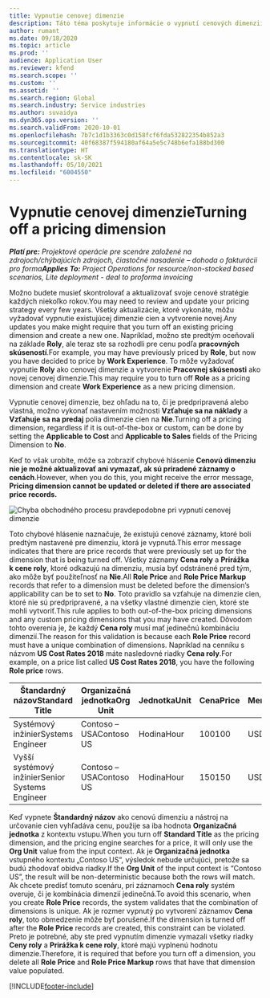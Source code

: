 ```yaml
---
title: Vypnutie cenovej dimenzie
description: Táto téma poskytuje informácie o vypnutí cenových dimenzií.
author: rumant
ms.date: 09/18/2020
ms.topic: article
ms.prod: ''
audience: Application User
ms.reviewer: kfend
ms.search.scope: ''
ms.custom: ''
ms.assetid: ''
ms.search.region: Global
ms.search.industry: Service industries
ms.author: suvaidya
ms.dyn365.ops.version: ''
ms.search.validFrom: 2020-10-01
ms.openlocfilehash: 7b7c1d1b3363c0d158fcf6fda532822354b852a3
ms.sourcegitcommit: 40f68387f594180af64a5e5c748b6efa188bd300
ms.translationtype: HT
ms.contentlocale: sk-SK
ms.lasthandoff: 05/10/2021
ms.locfileid: "6004550"
---
```

# <a name="turning-off-a-pricing-dimension"></a><span data-ttu-id="c5a15-103">Vypnutie cenovej dimenzie</span><span class="sxs-lookup"><span data-stu-id="c5a15-103">Turning off a pricing dimension</span></span>

<span data-ttu-id="c5a15-104">_**Platí pre:** Projektové operácie pre scenáre založené na zdrojoch/chýbajúcich zdrojoch, čiastočné nasadenie – dohoda o fakturácii pro forma_</span><span class="sxs-lookup"><span data-stu-id="c5a15-104">_**Applies To:** Project Operations for resource/non-stocked based scenarios, Lite deployment - deal to proforma invoicing_</span></span>

<span data-ttu-id="c5a15-105">Možno budete musieť skontrolovať a aktualizovať svoje cenové stratégie každých niekoľko rokov.</span><span class="sxs-lookup"><span data-stu-id="c5a15-105">You may need to review and update your pricing strategy every few years.</span></span> <span data-ttu-id="c5a15-106">Všetky aktualizácie, ktoré vykonáte, môžu vyžadovať vypnutie existujúcej dimenzie cien a vytvorenie novej.</span><span class="sxs-lookup"><span data-stu-id="c5a15-106">Any updates you make might require that you turn off an existing pricing dimension and create a new one.</span></span> <span data-ttu-id="c5a15-107">Napríklad, možno ste predtým oceňovali na základe **Roly**, ale teraz ste sa rozhodli pre cenu podľa **pracovných skúseností**.</span><span class="sxs-lookup"><span data-stu-id="c5a15-107">For example, you may have previously priced by **Role**, but now you have decided to price by **Work Experience**.</span></span> <span data-ttu-id="c5a15-108">To môže vyžadovať vypnutie **Roly** ako cenovej dimenzie a vytvorenie **Pracovnej skúsenosti** ako novej cenovej dimenzie.</span><span class="sxs-lookup"><span data-stu-id="c5a15-108">This may require you to turn off **Role** as a pricing dimension and create **Work Experience** as a new pricing dimension.</span></span> 

<span data-ttu-id="c5a15-109">Vypnutie cenovej dimenzie, bez ohľadu na to, či je predpripravená alebo vlastná, možno vykonať nastavením možnosti **Vzťahuje sa na náklady** a **Vzťahuje sa na predaj** polia dimenzie cien na **Nie**.</span><span class="sxs-lookup"><span data-stu-id="c5a15-109">Turning off a pricing dimension, regardless if it is out-of-the-box or custom, can be done by setting the **Applicable to Cost** and **Applicable to Sales** fields of the Pricing Dimension to **No**.</span></span>

<span data-ttu-id="c5a15-110">Keď to však urobíte, môže sa zobraziť chybové hlásenie **Cenovú dimenziu nie je možné aktualizovať ani vymazať, ak sú priradené záznamy o cenách**.</span><span class="sxs-lookup"><span data-stu-id="c5a15-110">However, when you do this, you might receive the error message, **Pricing dimension cannot be updated or deleted if there are associated price records.**</span></span>

![Chyba obchodného procesu pravdepodobne pri vypnutí cenovej dimenzie](media/Business-Process-Error.png)

<span data-ttu-id="c5a15-112">Toto chybové hlásenie naznačuje, že existujú cenové záznamy, ktoré boli predtým nastavené pre dimenziu, ktorá je vypnutá.</span><span class="sxs-lookup"><span data-stu-id="c5a15-112">This error message indicates that there are price records that were previously set up for the dimension that is being turned off.</span></span> <span data-ttu-id="c5a15-113">Všetky záznamy **Cena roly** a **Prirážka k cene roly**, ktoré odkazujú na dimenziu, musia byť odstránené pred tým, ako môže byť použiteľnosť na **Nie**.</span><span class="sxs-lookup"><span data-stu-id="c5a15-113">All **Role Price** and **Role Price Markup** records that refer to a dimension must be deleted before the dimension’s applicability can be to set to **No**.</span></span> <span data-ttu-id="c5a15-114">Toto pravidlo sa vzťahuje na dimenzie cien, ktoré nie sú predpripravené, a na všetky vlastné dimenzie cien, ktoré ste mohli vytvoriť.</span><span class="sxs-lookup"><span data-stu-id="c5a15-114">This rule applies to both out-of-the-box pricing dimensions and any custom pricing dimensions that you may have created.</span></span> <span data-ttu-id="c5a15-115">Dôvodom tohto overenia je, že každý **Cena roly** musí mať jedinečnú kombináciu dimenzií.</span><span class="sxs-lookup"><span data-stu-id="c5a15-115">The reason for this validation is because each **Role Price** record must have a unique combination of dimensions.</span></span> <span data-ttu-id="c5a15-116">Napríklad na cenníku s názvom **US Cost Rates 2018** máte nasledovné riadky **Cena roly**.</span><span class="sxs-lookup"><span data-stu-id="c5a15-116">For example, on a price list called **US Cost Rates 2018**, you have the following **Role price** rows.</span></span> 

| <span data-ttu-id="c5a15-117">Štandardný názov</span><span class="sxs-lookup"><span data-stu-id="c5a15-117">Standard Title</span></span>         | <span data-ttu-id="c5a15-118">Organizačná jednotka</span><span class="sxs-lookup"><span data-stu-id="c5a15-118">Org Unit</span></span>    |<span data-ttu-id="c5a15-119">Jednotka</span><span class="sxs-lookup"><span data-stu-id="c5a15-119">Unit</span></span>   |<span data-ttu-id="c5a15-120">Cena</span><span class="sxs-lookup"><span data-stu-id="c5a15-120">Price</span></span>  |<span data-ttu-id="c5a15-121">Mena</span><span class="sxs-lookup"><span data-stu-id="c5a15-121">Currency</span></span>  |
| -----------------------|-------------|-------|-------|----------|
| <span data-ttu-id="c5a15-122">Systémový inžinier</span><span class="sxs-lookup"><span data-stu-id="c5a15-122">Systems Engineer</span></span>|<span data-ttu-id="c5a15-123">Contoso – USA</span><span class="sxs-lookup"><span data-stu-id="c5a15-123">Contoso US</span></span>|<span data-ttu-id="c5a15-124">Hodina</span><span class="sxs-lookup"><span data-stu-id="c5a15-124">Hour</span></span>| <span data-ttu-id="c5a15-125">100</span><span class="sxs-lookup"><span data-stu-id="c5a15-125">100</span></span>|<span data-ttu-id="c5a15-126">USD</span><span class="sxs-lookup"><span data-stu-id="c5a15-126">USD</span></span>|
| <span data-ttu-id="c5a15-127">Vyšší systémový inžinier</span><span class="sxs-lookup"><span data-stu-id="c5a15-127">Senior Systems Engineer</span></span>|<span data-ttu-id="c5a15-128">Contoso – USA</span><span class="sxs-lookup"><span data-stu-id="c5a15-128">Contoso US</span></span>|<span data-ttu-id="c5a15-129">Hodina</span><span class="sxs-lookup"><span data-stu-id="c5a15-129">Hour</span></span>| <span data-ttu-id="c5a15-130">150</span><span class="sxs-lookup"><span data-stu-id="c5a15-130">150</span></span>| <span data-ttu-id="c5a15-131">USD</span><span class="sxs-lookup"><span data-stu-id="c5a15-131">USD</span></span>|


<span data-ttu-id="c5a15-132">Keď vypnete **Štandardný názov** ako cenovú dimenziu a nástroj na určovanie cien vyhľadáva cenu, použije sa iba hodnota **Organizačná jednotka** z kontextu vstupu.</span><span class="sxs-lookup"><span data-stu-id="c5a15-132">When you turn off **Standard Title** as the pricing dimension, and the pricing engine searches for a price, it will only use the **Org Unit** value from the input context.</span></span> <span data-ttu-id="c5a15-133">Ak je **Organizačná jednotka** vstupného kontextu „Contoso US“, výsledok nebude určujúci, pretože sa budú zhodovať obidva riadky.</span><span class="sxs-lookup"><span data-stu-id="c5a15-133">If the **Org Unit** of the input context is “Contoso US”, the result will be non-deterministic because both the rows will match.</span></span> <span data-ttu-id="c5a15-134">Ak chcete predísť tomuto scenáru, pri záznamoch **Cena roly** systém overuje, či je kombinácia dimenzií jedinečná.</span><span class="sxs-lookup"><span data-stu-id="c5a15-134">To avoid this scenario, when you create **Role Price** records, the system validates that the combination of dimensions is unique.</span></span> <span data-ttu-id="c5a15-135">Ak je rozmer vypnutý po vytvorení záznamov **Cena roly**, toto obmedzenie môže byť porušené.</span><span class="sxs-lookup"><span data-stu-id="c5a15-135">If the dimension is turned off after the **Role Price** records are created, this constraint can be violated.</span></span> <span data-ttu-id="c5a15-136">Preto je potrebné, aby ste pred vypnutím dimenzie vymazali všetky riadky **Ceny roly** a **Prirážka k cene roly**, ktoré majú vyplnenú hodnotu dimenzie.</span><span class="sxs-lookup"><span data-stu-id="c5a15-136">Therefore, it is required that before you turn off a dimension, you delete all **Role Price** and **Role Price Markup** rows that have that dimension value populated.</span></span>


[!INCLUDE[footer-include](../includes/footer-banner.md)]